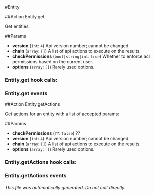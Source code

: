 #<a name='top'></a>Entity

##<a name='action_get'></a>Action Entity.get

Get entities: 

##<a name='action_get_params'></a>Params

* **version** (`int`: `4`)
  Api version number; cannot be changed.
* **chain** (`array`: `[]`)
  A list of api actions to execute on the results.
* **checkPermissions** (`bool|string|int`: `true`)
  Whether to enforce acl permissions based on the current user.
* **options** (`array`: `[]`)
  Rarely used options.
### Entity.get hook calls: 
### Entity.get events
##<a name='action_getActions'></a>Action Entity.getActions

Get actions for an entity with a list of accepted params: 

##<a name='action_getActions_params'></a>Params

* **checkPermissions** (`??`: `false`)
  ??
* **version** (`int`: `4`)
  Api version number; cannot be changed.
* **chain** (`array`: `[]`)
  A list of api actions to execute on the results.
* **options** (`array`: `[]`)
  Rarely used options.
### Entity.getActions hook calls: 
### Entity.getActions events
###### This file was automatically generated. Do not edit directly.